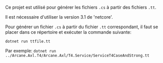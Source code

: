 Ce projet est utilisé pour générer les fichiers `.cs` à partir des
fichiers `.tt`.

Il est nécessaire d'utiliser la version 3.1 de 'netcore'.

Pour générer un fichier `.cs` à partir du fichier `.tt` correspondant, il
faut se placer dans ce répertoire et exécuter la commande suivante:

```{.sh}
dotnet run ttfile.tt
```

Par exemple: `dotnet run ../Arcane.Axl.T4/Arcane.Axl/T4.Service/ServiceT4CaseAndStrong.tt`

